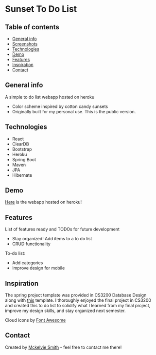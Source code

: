 # Sunset To Do List

## Table of contents
* [General info](#general-info)
* [Screenshots](#screenshots)
* [Technologies](#technologies)
* [Demo](#demo)
* [Features](#features)
* [Inspiration](#inspiration)
* [Contact](#contact)

## General info
A simple to do list webapp hosted on heroku
* Color scheme inspired by cotton candy sunsets
* Originally built for my personal use. This is the public version.


## Technologies 
* React
* ClearDB 
* Bootstrap
* Heroku
* Spring Boot
* Maven
* JPA
* Hibernate

## Demo
[Here](https://sunsettodolist-public.herokuapp.com/item-list/item-list.html) is the webapp hosted on heroku! 

## Features
List of features ready and TODOs for future development
* Stay organized! Add items to a to do list
* CRUD functionality

To-do list:
* Add categories
* Improve design for mobile

## Inspiration
The spring project template was provided in CS3200 Database Design along with [this](https://github.com/jannunzi/wap.git) template.
I thoroughly enjoyed the final project in CS3200 and created this to do list to solidify what I learned from my final project, improve my design skills, and stay organized next semester.

Cloud icons by [Font Awesome](https://fontawesome.com)

## Contact
Created by [Mckelvie Smith](www.linkedin.com/in/mckelviesmith) - feel free to contact me there!
